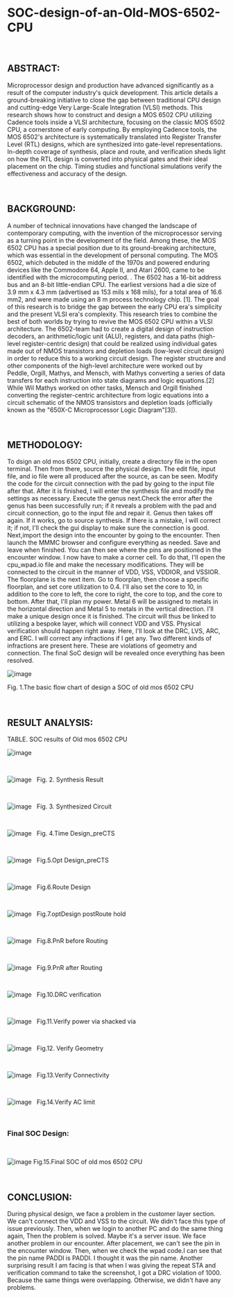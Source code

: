 # SOC-design-of-an-Old-MOS-6502-CPU

&nbsp;
&nbsp;
<h2>ABSTRACT:</h2>
Microprocessor design and production have advanced significantly as a result of the computer industry's quick development. This article details a ground-breaking initiative to close the gap between traditional CPU design and cutting-edge Very Large-Scale Integration (VLSI) methods. This research shows how to construct and design a MOS 6502 CPU utilizing Cadence tools inside a VLSI architecture, focusing on the classic MOS 6502 CPU, a cornerstone of early computing.  By employing Cadence tools, the MOS 6502's architecture is systematically translated into Register Transfer Level (RTL) designs, which are synthesized into gate-level representations. In-depth coverage of synthesis, place and route, and verification sheds light on how the RTL design is converted into physical gates and their ideal placement on the chip. Timing studies and functional simulations verify the effectiveness and accuracy of the design. 

&nbsp;
&nbsp;

<h2>BACKGROUND:</h2>
A number of technical innovations have changed the landscape of contemporary computing, with the invention of the microprocessor serving as a turning point in the development of the field. Among these, the MOS 6502 CPU has a special position due to its ground-breaking architecture, which was essential in the development of personal computing. The MOS 6502, which debuted in the middle of the 1970s and powered enduring devices like the Commodore 64, Apple II, and Atari 2600, came to be identified with the microcomputing period. . The 6502 has a 16-bit address bus and an 8-bit little-endian CPU. The earliest versions had a die size of 3.9 mm x 4.3 mm (advertised as 153 mils x 168 mils), for a total area of 16.6 mm2, and were made using an 8 m process technology chip. [1]. The goal of this research is to bridge the gap between the early CPU era's simplicity and the present VLSI era's complexity. This research tries to combine the best of both worlds by trying to revive the MOS 6502 CPU within a VLSI architecture. The 6502-team had to create a digital design of instruction decoders, an arithmetic/logic unit (ALU), registers, and data paths (high-level register-centric design) that could be realized using individual gates made out of NMOS transistors and depletion loads (low-level circuit design) in order to reduce this to a working circuit design. The register structure and other components of the high-level architecture were worked out by Peddle, Orgill, Mathys, and Mensch, with Mathys converting a series of data transfers for each instruction into state diagrams and logic equations.[2] While Wil Mathys worked on other tasks, Mensch and Orgill finished converting the register-centric architecture from logic equations into a circuit schematic of the NMOS transistors and depletion loads (officially known as the "650X-C Microprocessor Logic Diagram"[3]).

&nbsp;
&nbsp;


<h2>METHODOLOGY:</h2>
To dsign an old mos 6502 CPU, initially, create a directory file in the open terminal. Then from there, source the physical design. The edit file, input file, and io file were all produced after the source, as can be seen. Modify the code for the circuit connection with the pad by going to the input file after that. After it is finished, I will enter the synthesis file and modify the settings as necessary. Execute the genus next.Check the error after the genus has been successfully run; if it reveals a problem with the pad and circuit connection, go to the input file and repair it. Genus then takes off again. If it works, go to source synthesis. If there is a mistake, I will correct it; if not, I'll check the gui display to make sure the connection is good. Next,import the design into the encounter by going to the encounter. Then launch the MMMC browser and configure everything as needed. Save and leave when finished. You can then see where the pins are positioned in the encounter window. I now have to make a corner cell. To do that, I'll open the cpu_wpad.io file and make the necessary modifications. They will be connected to the circuit in the manner of VDD, VSS, VDDIOR, and VSSIOR. The floorplane is the next item. Go to floorplan, then choose a specific floorplan, and set core utilization to 0.4. I'll also set the core to 10, in addition to the core to left, the core to right, the core to top, and the core to bottom. After that, I'll plan my power. Metal 6 will be assigned to metals in the horizontal direction and Metal 5 to metals in the vertical direction. I'll make a unique design once it is finished. The circuit will thus be linked to utilizing a bespoke layer, which will connect VDD and VSS. Physical verification should happen right away. Here, I'll look at the DRC, LVS, ARC, and ERC. I will correct any infractions if I get any. Two different kinds of infractions are present here. These are violations of geometry and connection. The final SoC design will be revealed once everything has been resolved.

![image](https://github.com/johir95/SOC-design-of-an-Old-MOS-6502-CPU/assets/90377555/cd035da0-c2e3-4a99-987a-8c9dadeae2b4)

Fig. 1.The basic flow chart of design a SOC of old mos 6502 CPU



&nbsp;
&nbsp;



<h2>RESULT ANALYSIS:</h2>

TABLE. SOC results of Old mos 6502 CPU

![image](https://github.com/johir95/SOC-design-of-an-Old-MOS-6502-CPU/assets/90377555/258287f7-c548-46bd-a62d-72598acaa6b1)



&nbsp;
&nbsp;


![image](https://github.com/johir95/SOC-design-of-an-Old-MOS-6502-CPU/assets/90377555/37b6bf28-7fd6-48d5-a424-c7ef992932c9)
&nbsp;
Fig. 2. Synthesis Result


&nbsp;
&nbsp;

![image](https://github.com/johir95/SOC-design-of-an-Old-MOS-6502-CPU/assets/90377555/aff4263e-a967-428f-af1d-5ffbedd25ccf)
&nbsp;
Fig. 3. Synthesized Circuit

&nbsp;
&nbsp;

![image](https://github.com/johir95/SOC-design-of-an-Old-MOS-6502-CPU/assets/90377555/25fcf79c-274b-4c83-8be5-1d989262af02)
&nbsp;
Fig. 4.Time Design_preCTS

&nbsp;
&nbsp;

![image](https://github.com/johir95/SOC-design-of-an-Old-MOS-6502-CPU/assets/90377555/65a606ff-9a57-4983-9134-d16f9c2e82c1)
&nbsp;
Fig.5.Opt Design_preCTS

&nbsp;
&nbsp;

![image](https://github.com/johir95/SOC-design-of-an-Old-MOS-6502-CPU/assets/90377555/6c7343be-d4fa-4bec-8061-cba73e501090)
&nbsp;
 Fig.6.Route Design


&nbsp;
&nbsp;

![image](https://github.com/johir95/SOC-design-of-an-Old-MOS-6502-CPU/assets/90377555/ef166985-394b-4002-bff1-bd58da4e1595)
&nbsp;
Fig.7.optDesign postRoute hold 

&nbsp;
&nbsp;

![image](https://github.com/johir95/SOC-design-of-an-Old-MOS-6502-CPU/assets/90377555/63f2b1c0-2cb5-4584-877b-7f285d135695)
&nbsp;
Fig.8.PnR before Routing

&nbsp;
&nbsp;


![image](https://github.com/johir95/SOC-design-of-an-Old-MOS-6502-CPU/assets/90377555/f097e81f-4ea7-4760-8621-844fb5d43654)
&nbsp;
Fig.9.PnR after Routing

&nbsp;
&nbsp;


![image](https://github.com/johir95/SOC-design-of-an-Old-MOS-6502-CPU/assets/90377555/5c1a71b1-20b5-4c5f-90d1-dd0e72298016)
&nbsp;
Fig.10.DRC verification

&nbsp;
&nbsp;

![image](https://github.com/johir95/SOC-design-of-an-Old-MOS-6502-CPU/assets/90377555/e597bd2b-120d-4921-a004-ce6081261873)
&nbsp;
Fig.11.Verify power via shacked via


&nbsp;
&nbsp;


![image](https://github.com/johir95/SOC-design-of-an-Old-MOS-6502-CPU/assets/90377555/57e47442-c6ab-4c04-8e8a-08fbcbe8fa11)
&nbsp;
Fig.12. Verify Geometry

&nbsp;
&nbsp;

![image](https://github.com/johir95/SOC-design-of-an-Old-MOS-6502-CPU/assets/90377555/3862137d-eb17-472e-bf34-1a2c3b502c85)
&nbsp;
 Fig.13.Verify Connectivity

 &nbsp;
&nbsp;


 ![image](https://github.com/johir95/SOC-design-of-an-Old-MOS-6502-CPU/assets/90377555/28eb016d-299a-4f6b-b48f-182cc8a8d829)
 &nbsp;
Fig.14.Verify AC limit

&nbsp;
&nbsp;

<h3>Final SOC Design:</h3>
&nbsp;

![image](https://github.com/johir95/SOC-design-of-an-Old-MOS-6502-CPU/assets/90377555/29dafd02-3870-4b44-99d4-65c16ec2be4a)
Fig.15.Final SOC of old  mos 6502 CPU 

&nbsp;
&nbsp;


<h2>CONCLUSION:</h2>
During physical design, we face a problem in the customer layer section. We can't connect the VDD and VSS to the circuit. We didn't face this type of issue previously. Then, when we login to another PC and do the same thing again, Then the problem is solved. Maybe it's a server issue. We face another problem in our encounter. After placement, we can't see the pin in the encounter window. Then, when we check the wpad code.I can see that the pin name PADDI is PADDI. I thought it was the pin name. Another surprising result I am facing is that when I was giving the repeat STA and verification command to take the screenshot, I got a DRC violation of 1000. Because the same things were overlapping. Otherwise, we didn't have any problems.


